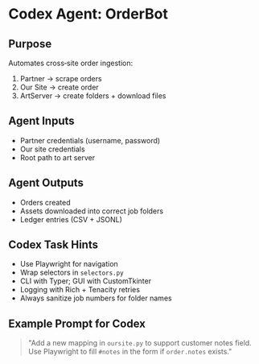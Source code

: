 # Codex Agent: OrderBot


## Purpose
Automates cross‑site order ingestion:
1. Partner → scrape orders
2. Our Site → create order
3. ArtServer → create folders + download files


## Agent Inputs
- Partner credentials (username, password)
- Our site credentials
- Root path to art server


## Agent Outputs
- Orders created
- Assets downloaded into correct job folders
- Ledger entries (CSV + JSONL)


## Codex Task Hints
- Use Playwright for navigation
- Wrap selectors in `selectors.py`
- CLI with Typer; GUI with CustomTkinter
- Logging with Rich + Tenacity retries
- Always sanitize job numbers for folder names


## Example Prompt for Codex
> "Add a new mapping in `oursite.py` to support customer notes field. Use Playwright to fill `#notes` in the form if `order.notes` exists."

